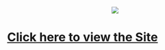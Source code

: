 <p align="center">
    <a href="https://discord.gg/rFrMpxV">
        <img src="https://discordapp.com/api/guilds/734825971848577038/widget.png?style=shield">
    </a>
</p>

# [Click here to view the Site](https://botflakes.github.io/ASRockWiki)
